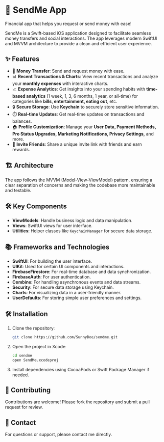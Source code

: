 # 🚀 SendMe App

Financial app that helps you request or send money with ease!

SendMe is a Swift-based iOS application designed to facilitate seamless money transfers and social interactions. The app leverages modern SwiftUI and MVVM architecture to provide a clean and efficient user experience.

## ✨ Features

- 💸 **Money Transfer**: Send and request money with ease.
- 📊 **Recent Transactions & Charts**: View recent transactions and analyze your **monthly expenses** with interactive charts.
- 📈 **Expense Analytics**: Get insights into your spending habits with **time-based analytics** (1 week, 1, 3, 6 months, 1 year, or all-time) for categories like **bills, entertainment, eating out**, etc.
- 🔒 **Secure Storage**: Use **Keychain** to securely store sensitive information.
- ⏱️ **Real-time Updates**: Get real-time updates on transactions and balances.
- 🏠 **Profile Customization**: Manage your **User Data, Payment Methods, Pro Status Upgrades, Marketing Notifications, Privacy Settings,** and more.
- 🤝 **Invite Friends**: Share a unique invite link with friends and earn rewards.
  
## 🏗️ Architecture

The app follows the MVVM (Model-View-ViewModel) pattern, ensuring a clear separation of concerns and making the codebase more maintainable and testable.

## 🛠️ Key Components

- **ViewModels**: Handle business logic and data manipulation.
- **Views**: SwiftUI views for user interface.
- **Utilities**: Helper classes like `KeychainManager` for secure data storage.

## 📚 Frameworks and Technologies

- **SwiftUI**: For building the user interface.
- **UIKit**: Used for certain UI components and interactions.
- **FirebaseFirestore**: For real-time database and data synchronization.
- **FirebaseAuth**: For user authentication.
- **Combine**: For handling asynchronous events and data streams.
- **Security**: For secure data storage using Keychain.
- **Charts**: For visualizing data in a user-friendly manner.
- **UserDefaults**: For storing simple user preferences and settings.

## 🛠️ Installation

1. Clone the repository:
   ```bash
   git clone https://github.com/SunnyDoe/sendme.git
   ```
2. Open the project in Xcode:
   ```bash
   cd sendme
   open SendMe.xcodeproj
   ```
3. Install dependencies using CocoaPods or Swift Package Manager if needed.

## 🤝 Contributing

Contributions are welcome! Please fork the repository and submit a pull request for review.

## 📧 Contact

For questions or support, please contact me directly.
